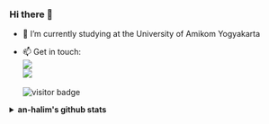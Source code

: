 ### Hi there 👋


- 🔭 I’m currently studying at the University of Amikom Yogyakarta

- 📫 Get in touch: <br>
[![](https://img.shields.io/badge/Email-halimbla2@gmail.com-red)](mailto:halimbla2@gmail.com)<br>
[![](https://img.shields.io/badge/Telegram-https%3A%2F%2Ft.me%2Fiyhtruemint-brightgreen)](https://t.me/iyhtruemint)<br><br>
![visitor badge](https://visitor-badge.glitch.me/badge?page_id=an-halim) <br>



<details>
  <summary><b>an-halim's github stats</b></summary>
    <img align="center" src="https://github-readme-stats.vercel.app/api?username=an-halim&title_color=000&text_color=000&show_icons=true&icon_color=000">
</details>

